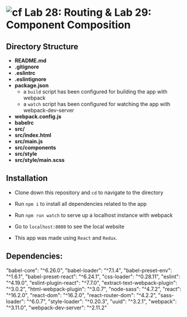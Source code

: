![cf](https://i.imgur.com/7v5ASc8.png) Lab 28: Routing & Lab 29: Component Composition
======

## Directory Structure
* **README.md**
* **.gitignore**
* **.eslintrc**
* **.eslintignore**
* **package.json**
  * a `build` script has been configured for building the app with webpack
  * a `watch` script has been configured for watching the app with webpack-dev-server
* **webpack.config.js**
* **babelrc**
* **src/**
* **src/index.html**
* **src/main.js**
* **src/components**
* **src/style**
* **src/style/main.scss**

## Installation
* Clone down this repository and `cd` to navigate to the directory
* Run `npm i` to install all dependencies related to the app
* Run `npm run watch` to serve up a localhost instance with webpack
* Go to `localhost:8080` to see the local website

* This app was made using `React` and `Redux`.

## Dependencies:
"babel-core": "^6.26.0",
"babel-loader": "^7.1.4",
"babel-preset-env": "^1.6.1",
"babel-preset-react": "^6.24.1",
"css-loader": "^0.28.11",
"eslint": "^4.19.0",
"eslint-plugin-react": "^7.7.0",
"extract-text-webpack-plugin": "^3.0.2",
"html-webpack-plugin": "^3.0.7",
"node-sass": "^4.7.2",
"react": "^16.2.0",
"react-dom": "^16.2.0",
"react-router-dom": "^4.2.2",
"sass-loader": "^6.0.7",
"style-loader": "^0.20.3",
"uuid": "^3.2.1",
"webpack": "^3.11.0",
"webpack-dev-server": "^2.11.2"